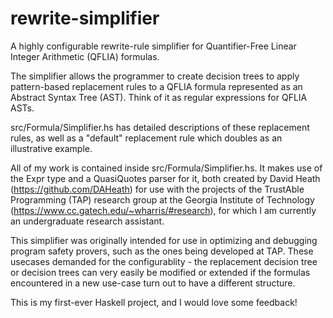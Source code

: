# rewrite-simplifier
A highly configurable rewrite-rule simplifier for Quantifier-Free Linear Integer Arithmetic (QFLIA) formulas.

The simplifier allows the programmer to create decision trees to apply
pattern-based replacement rules to a QFLIA formula represented as an Abstract
Syntax Tree (AST). Think of it as regular expressions for QFLIA ASTs.

src/Formula/Simplifier.hs has detailed descriptions of these replacement rules,
as well as a "default" replacement rule which doubles as an illustrative
example.

All of my work is contained inside src/Formula/Simplifier.hs. It makes use of
the Expr type and a QuasiQuotes parser for it, both created by David Heath
(https://github.com/DAHeath) for use with the projects of the TrustAble
Programming (TAP) research group at the Georgia Institute of Technology
(https://www.cc.gatech.edu/~wharris/#research), for which I am currently an
undergraduate research assistant.

This simplifier was originally intended for use in optimizing and debugging
program safety provers, such as the ones being developed at TAP. These usecases
demanded for the configurablity - the replacement decision tree or decision trees
can very easily be modified or extended if the formulas encountered in a new
use-case turn out to have a different structure.

This is my first-ever Haskell project, and I would love some feedback!
